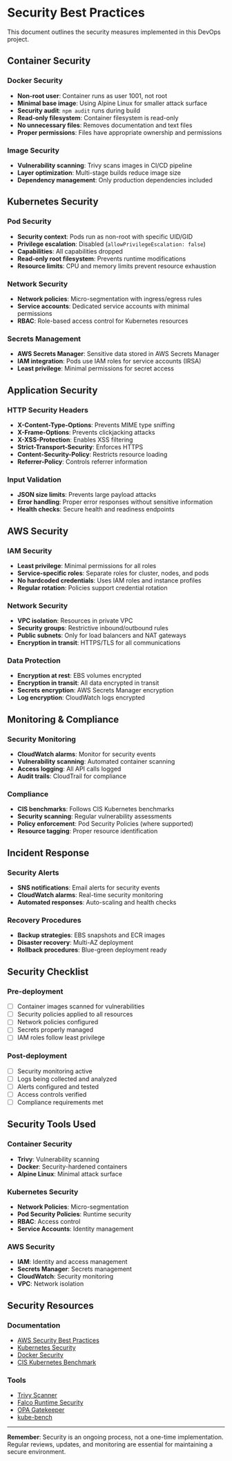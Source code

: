 # Security Best Practices

This document outlines the security measures implemented in this DevOps project.

## Container Security

### **Docker Security**
- **Non-root user**: Container runs as user 1001, not root
- **Minimal base image**: Using Alpine Linux for smaller attack surface
- **Security audit**: `npm audit` runs during build
- **Read-only filesystem**: Container filesystem is read-only
- **No unnecessary files**: Removes documentation and text files
- **Proper permissions**: Files have appropriate ownership and permissions

### **Image Security**
- **Vulnerability scanning**: Trivy scans images in CI/CD pipeline
- **Layer optimization**: Multi-stage builds reduce image size
- **Dependency management**: Only production dependencies included

## Kubernetes Security

### **Pod Security**
- **Security context**: Pods run as non-root with specific UID/GID
- **Privilege escalation**: Disabled (`allowPrivilegeEscalation: false`)
- **Capabilities**: All capabilities dropped
- **Read-only root filesystem**: Prevents runtime modifications
- **Resource limits**: CPU and memory limits prevent resource exhaustion

### **Network Security**
- **Network policies**: Micro-segmentation with ingress/egress rules
- **Service accounts**: Dedicated service accounts with minimal permissions
- **RBAC**: Role-based access control for Kubernetes resources

### **Secrets Management**
- **AWS Secrets Manager**: Sensitive data stored in AWS Secrets Manager
- **IAM integration**: Pods use IAM roles for service accounts (IRSA)
- **Least privilege**: Minimal permissions for secret access

## Application Security

### **HTTP Security Headers**
- **X-Content-Type-Options**: Prevents MIME type sniffing
- **X-Frame-Options**: Prevents clickjacking attacks
- **X-XSS-Protection**: Enables XSS filtering
- **Strict-Transport-Security**: Enforces HTTPS
- **Content-Security-Policy**: Restricts resource loading
- **Referrer-Policy**: Controls referrer information

### **Input Validation**
- **JSON size limits**: Prevents large payload attacks
- **Error handling**: Proper error responses without sensitive information
- **Health checks**: Secure health and readiness endpoints

## AWS Security

### **IAM Security**
- **Least privilege**: Minimal permissions for all roles
- **Service-specific roles**: Separate roles for cluster, nodes, and pods
- **No hardcoded credentials**: Uses IAM roles and instance profiles
- **Regular rotation**: Policies support credential rotation

### **Network Security**
- **VPC isolation**: Resources in private VPC
- **Security groups**: Restrictive inbound/outbound rules
- **Public subnets**: Only for load balancers and NAT gateways
- **Encryption in transit**: HTTPS/TLS for all communications

### **Data Protection**
- **Encryption at rest**: EBS volumes encrypted
- **Encryption in transit**: All data encrypted in transit
- **Secrets encryption**: AWS Secrets Manager encryption
- **Log encryption**: CloudWatch logs encrypted

## Monitoring & Compliance

### **Security Monitoring**
- **CloudWatch alarms**: Monitor for security events
- **Vulnerability scanning**: Automated container scanning
- **Access logging**: All API calls logged
- **Audit trails**: CloudTrail for compliance

### **Compliance**
- **CIS benchmarks**: Follows CIS Kubernetes benchmarks
- **Security scanning**: Regular vulnerability assessments
- **Policy enforcement**: Pod Security Policies (where supported)
- **Resource tagging**: Proper resource identification

## Incident Response

### **Security Alerts**
- **SNS notifications**: Email alerts for security events
- **CloudWatch alarms**: Real-time security monitoring
- **Automated responses**: Auto-scaling and health checks

### **Recovery Procedures**
- **Backup strategies**: EBS snapshots and ECR images
- **Disaster recovery**: Multi-AZ deployment
- **Rollback procedures**: Blue-green deployment ready

## Security Checklist

### **Pre-deployment**
- [ ] Container images scanned for vulnerabilities
- [ ] Security policies applied to all resources
- [ ] Network policies configured
- [ ] Secrets properly managed
- [ ] IAM roles follow least privilege

### **Post-deployment**
- [ ] Security monitoring active
- [ ] Logs being collected and analyzed
- [ ] Alerts configured and tested
- [ ] Access controls verified
- [ ] Compliance requirements met

## Security Tools Used

### **Container Security**
- **Trivy**: Vulnerability scanning
- **Docker**: Security-hardened containers
- **Alpine Linux**: Minimal attack surface

### **Kubernetes Security**
- **Network Policies**: Micro-segmentation
- **Pod Security Policies**: Runtime security
- **RBAC**: Access control
- **Service Accounts**: Identity management

### **AWS Security**
- **IAM**: Identity and access management
- **Secrets Manager**: Secrets management
- **CloudWatch**: Security monitoring
- **VPC**: Network isolation

## Security Resources

### **Documentation**
- [AWS Security Best Practices](https://aws.amazon.com/security/security-resources/)
- [Kubernetes Security](https://kubernetes.io/docs/concepts/security/)
- [Docker Security](https://docs.docker.com/engine/security/)
- [CIS Kubernetes Benchmark](https://www.cisecurity.org/benchmark/kubernetes)

### **Tools**
- [Trivy Scanner](https://trivy.dev/)
- [Falco Runtime Security](https://falco.org/)
- [OPA Gatekeeper](https://open-policy-agent.github.io/gatekeeper/)
- [kube-bench](https://github.com/aquasecurity/kube-bench)

---

**Remember**: Security is an ongoing process, not a one-time implementation. Regular reviews, updates, and monitoring are essential for maintaining a secure environment.
